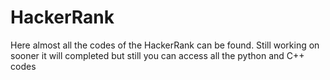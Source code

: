 # HackerRank
Here almost all the codes of the HackerRank can be found.
Still working on sooner it will completed but still you can access all the python and C++ codes
